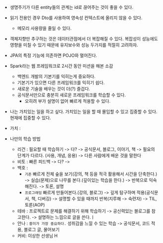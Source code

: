 - 생명주기가 다른 entity들의 관계는 id로 끊어주는 것이 좋을 수 있다.
- 읽기 전용인 경우 Dto를 사용하여 영속성 컨텍스트에 올리지 않을 수 있다.
    - 메모리 사용량을 줄일 수 있다.

- 객체지향만 추구하는 것은 데이터관점에서 더 복잡해질 수 있다. 복잡성이 성능에도 영향을 미칠 수 있기 때문에 유지보수와 성능 두가지를 적절히 고려하자.

- JPA의 특정 기능에 의존하면 POJO와 멀어진다.

- Spark라는 웹 프레임워크로 2시간 동안 미션을 해본 소감
	- 백엔드 개발의 기본기를 익히는게 중요하다.
	- 기본기가 있으면 다른 프레임워크를 익히기 쉽다.
	- 새로운 기술을 배우는 것이 더(?) 즐겁다.
	- 공식문서만으로 충분히 새로운 프레임워크를 학습할 수 있다.
		- 오히려 부가 설명이 없어 빠르게 적용할 수 있다.

- 나는 가치있는 일을 하고 싶다. 가치있는 일을 할 때 몰입할 수 있고 집중할 수 있다. 현재에 집중할 수 있다.
- 가치 : 

- 나만의 학습 방법
	- 리건 : 필요할 때 학습하기 -> 다? -> 공식문서, 블로그, 이야기, 책 -> 필요의 단계가 다르다. (사용, 개념, 응용) -> 다른 사람에게 배운 것을 말한다
	- 비토 : 빠른 피드백 -> 다? -> 
	- 백호 :
		- `기존` 빠르게 전체 숲을 보기(강의, 책 등을 적극 활용해서 시간을 단축한다.) -> 실습(문제)으로 나무를 본다.(깊이있는 학습을 한다.) -> 반복으로 익숙해진다. -> 토론, 설명
		- `프로그래밍`  빠르게 만들어본다.(강의, 블로그) -> 깊게 탐구하며 적용(공식문서, 책, 디버깅) -> 설명할 수 있을 때까지 반복(지루해 -> 숙련자) -> TIL, 토론(AOP)
	- 테바 : 프로젝트로 문제를 해결하기 위해 학습하기 -> 공신력있는 블로그를 참고한다. ->  설명하는 느낌으로 글을 쓴다.ㅣ
	- 안나 : `흥미가 가장 중요하다.` 성취감을 느낄 수 있는 학습 -> 공식문서, 코드 적용, 블로그 글, 물어보기
	- 커비: 이상한 선생님 H